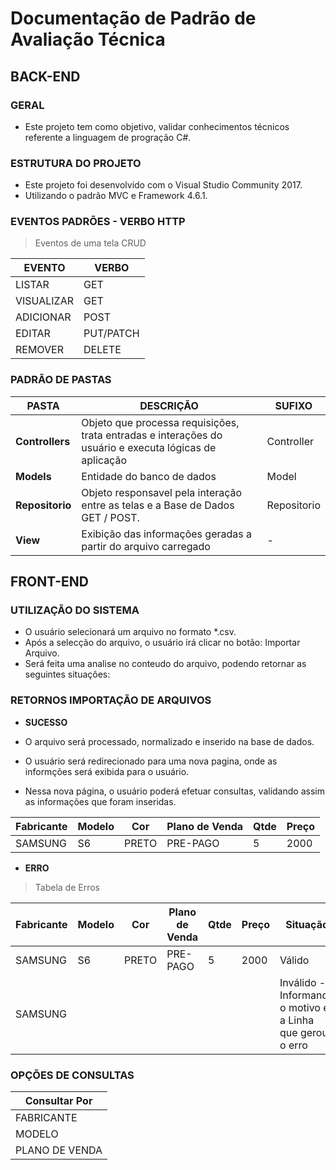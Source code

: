 # Documentação de Padrão de Avaliação Técnica #

## BACK-END

### GERAL
* Este projeto tem como objetivo, validar conhecimentos técnicos referente a linguagem de progração C#.

### ESTRUTURA DO PROJETO 
* Este projeto foi desenvolvido com o Visual Studio Community 2017.
* Utilizando o padrão MVC e Framework 4.6.1. 

### EVENTOS PADRÕES - VERBO HTTP
> Eventos de uma tela CRUD

| EVENTO | VERBO |
|--------|-------|
|  LISTAR |  GET | 
|  VISUALIZAR |  GET | 
|  ADICIONAR |  POST | 
|  EDITAR |  PUT/PATCH | 
|  REMOVER |  DELETE | 

### **PADRÃO DE PASTAS** 

| PASTA | DESCRIÇÃO | SUFIXO |
| ------ |  --------- | ---------| 
| **Controllers** | Objeto que processa requisições, trata entradas e interações do usuário e executa lógicas de aplicação | Controller| 
| **Models** | Entidade do banco de dados | Model | 
| **Repositorio** | Objeto responsavel pela interação entre as telas e a Base de Dados GET / POST. | Repositorio| 
| **View** | Exibição das informações geradas a partir do arquivo carregado  | - | 

## FRONT-END

### **UTILIZAÇÃO DO SISTEMA**

* O usuário selecionará um arquivo no formato *.csv.
* Após a selecção do arquivo, o usuário irá clicar no botão: Importar Arquivo.
* Será feita uma analise no conteudo do arquivo, podendo retornar as seguintes situações:

### RETORNOS IMPORTAÇÃO DE ARQUIVOS

* **SUCESSO**
 
 * O arquivo será processado, normalizado e inserido na base de dados.
 * O usuário será redirecionado para uma nova pagina, onde as informções será exibida para o usuário.
 * Nessa nova página, o usuário poderá efetuar consultas, validando assim as informações que foram inseridas.
 

| Fabricante | Modelo | Cor | Plano de Venda | Qtde | Preço | 
|--------| ---------------| ------|------|------|------|
| SAMSUNG | S6 | PRETO | PRE-PAGO | 5 | 2000 |
 

>
* **ERRO**

> Tabela de Erros

| Fabricante | Modelo | Cor | Plano de Venda | Qtde | Preço | Situação |
|--------| ---------------| ------|------|------|------|------|
| SAMSUNG | S6 | PRETO | PRE-PAGO | 5 | 2000 | Válido |
| SAMSUNG |  |  | |  | | Inválido - Informando o motivo e a Linha que gerou o erro |

### OPÇÕES DE CONSULTAS

| Consultar Por | 
|----------------|
|  FABRICANTE |
|  MODELO |
|  PLANO DE VENDA |
